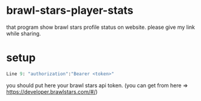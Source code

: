 # brawl-stars-player-stats
that program show brawl stars profile status on website. 
please give my link while sharing.

# setup
```python
Line 9: "authorization":"Bearer <token>"
```
you should put here your brawl stars api token. (you can get from here => https://developer.brawlstars.com/#/)
